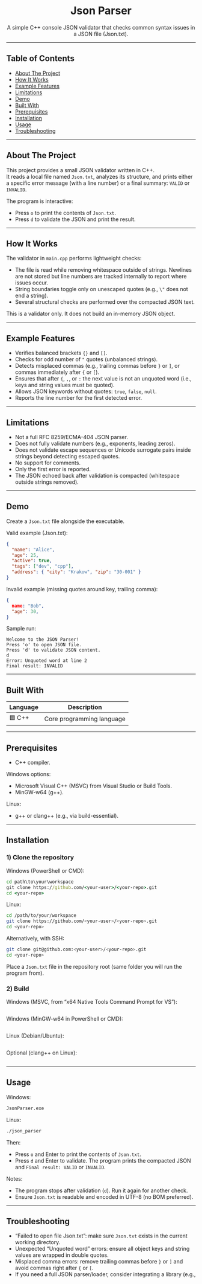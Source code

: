 <a id="readme-top"></a>

<br />
<div align="center">
  <h1 align="center">Json Parser</h1>
  <p align="center">
    A simple C++ console JSON validator that checks common syntax issues in a JSON file (Json.txt).
    <br />
  </p>
</div>

---

## Table of Contents
- [About The Project](#about-the-project)
- [How It Works](#how-it-works)
- [Example Features](#example-features)
- [Limitations](#limitations)
- [Demo](#demo)
- [Built With](#built-with)
- [Prerequisites](#prerequisites)
- [Installation](#installation)
- [Usage](#usage)
- [Troubleshooting](#troubleshooting)

---

## About The Project
This project provides a small JSON validator written in C++.  
It reads a local file named `Json.txt`, analyzes its structure, and prints either a specific error message (with a line number) or a final summary: `VALID` or `INVALID`.

The program is interactive:
- Press `o` to print the contents of `Json.txt`.
- Press `d` to validate the JSON and print the result.

---

## How It Works
The validator in `main.cpp` performs lightweight checks:
- The file is read while removing whitespace outside of strings. Newlines are not stored but line numbers are tracked internally to report where issues occur.
- String boundaries toggle only on unescaped quotes (e.g., `\"` does not end a string).
- Several structural checks are performed over the compacted JSON text.

This is a validator only. It does not build an in-memory JSON object.

---

## Example Features
- Verifies balanced brackets `{}` and `[]`.
- Checks for odd number of `"` quotes (unbalanced strings).
- Detects misplaced commas (e.g., trailing commas before `}` or `]`, or commas immediately after `{` or `[`).
- Ensures that after `{`, `,`, or `:` the next value is not an unquoted word (i.e., keys and string values must be quoted).
- Allows JSON keywords without quotes: `true`, `false`, `null`.
- Reports the line number for the first detected error.

---

## Limitations
- Not a full RFC 8259/ECMA-404 JSON parser.
- Does not fully validate numbers (e.g., exponents, leading zeros).
- Does not validate escape sequences or Unicode surrogate pairs inside strings beyond detecting escaped quotes.
- No support for comments.
- Only the first error is reported.
- The JSON echoed back after validation is compacted (whitespace outside strings removed).

---

## Demo

Create a `Json.txt` file alongside the executable.

Valid example (Json.txt):
```json
{
  "name": "Alice",
  "age": 25,
  "active": true,
  "tags": ["dev", "cpp"],
  "address": { "city": "Krakow", "zip": "30-001" }
}
```

Invalid example (missing quotes around key, trailing comma):
```json
{
  name: "Bob",
  "age": 30,
}
```

Sample run:
```
Welcome to the JSON Parser!
Press 'o' to open JSON file.
Press 'd' to validate JSON content.
d
Error: Unquoted word at line 2
Final result: INVALID
```

---

## Built With

| Language | Description |
|----------|-------------|
| 🟦 C++ | Core programming language |

---

## Prerequisites
- C++ compiler.

Windows options:
- Microsoft Visual C++ (MSVC) from Visual Studio or Build Tools.
- MinGW-w64 (g++).

Linux:
- g++ or clang++ (e.g., via build-essential).

---

## Installation

### 1) Clone the repository

Windows (PowerShell or CMD):
```bat
cd path\to\your\workspace
git clone https://github.com/<your-user>/<your-repo>.git
cd <your-repo>
```

Linux:
```bash
cd /path/to/your/workspace
git clone https://github.com/<your-user>/<your-repo>.git
cd <your-repo>
```

Alternatively, with SSH:
```bash
git clone git@github.com:<your-user>/<your-repo>.git
cd <your-repo>
```

Place a `Json.txt` file in the repository root (same folder you will run the program from).

### 2) Build

Windows (MSVC, from “x64 Native Tools Command Prompt for VS”):
```bat

```

Windows (MinGW-w64 in PowerShell or CMD):
```bat

```

Linux (Debian/Ubuntu):
```bash

```

Optional (clang++ on Linux):
```bash

```

---

## Usage

Windows:
```bat
JsonParser.exe
```

Linux:
```bash
./json_parser
```

Then:
- Press `o` and Enter to print the contents of `Json.txt`.
- Press `d` and Enter to validate. The program prints the compacted JSON and `Final result: VALID` or `INVALID`.

Notes:
- The program stops after validation (`d`). Run it again for another check.
- Ensure `Json.txt` is readable and encoded in UTF-8 (no BOM preferred).

---

## Troubleshooting
- “Failed to open file Json.txt”: make sure `Json.txt` exists in the current working directory.
- Unexpected “Unquoted word” errors: ensure all object keys and string values are wrapped in double quotes.
- Misplaced comma errors: remove trailing commas before `}` or `]` and avoid commas right after `{` or `[`.
- If you need a full JSON parser/loader, consider integrating a library (e.g.,